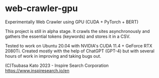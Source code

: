# web-crawler-gpu
Experimentally Web Crawler using GPU (CUDA + PyTorch + BERT)

This project is still in alpha stage.
It crawls the sites asynchronously and gathers the essential tokens (keywords) and stores it in a CSV.

Tested to work on Ubuntu 20.04 with NVIDIA's CUDA 11.4 + GeForce RTX 2080Ti.
Created mostly with the help of ChatGPT (GPT-4) but with several hours of work in improving and taking bugs out.

(C)Tsubasa Kato 2023 - Inspire Search Corporation
https://www.inspiresearch.io/en
